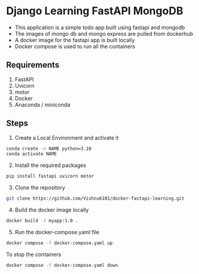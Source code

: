 # Django Learning FastAPI MongoDB

- This application is a simple todo app built using fastapi and mongodb
- The images of mongo db and mongo express are pulled from dockerhub
- A docker image for the fastapi app is built locally
- Docker compose is used to run all the containers

## Requirements
1. FastAPI
2. Uvicorn
3. motor
4. Docker
5. Anaconda / miniconda

## Steps
1. Create a Local Environment and activate it
```bash
conda create -n NAME python=3.10
conda activate NAME
```

2. Install the required packages
```bash
pip install fastapi uvicorn motor
```

3. Clone the repository
```bash
git clone https://github.com/Vishnu6101/docker-fastapi-learning.git
```

4. Build the docker image locally
```bash
docker build -t myapp:1.0 .
```

5. Run the docker-compose.yaml file
```bash
docker compose -f docker-compose.yaml up
```

To stop the containers
 ```bash
 docker compose -f docker-compose.yaml down
 ```